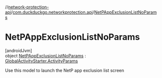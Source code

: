 //[network-protection-api](../../../index.md)/[com.duckduckgo.networkprotection.api](../index.md)/[NetPAppExclusionListNoParams](index.md)

# NetPAppExclusionListNoParams

[androidJvm]\
object [NetPAppExclusionListNoParams](index.md) : [GlobalActivityStarter.ActivityParams](../../../../navigation-api/navigation-api/com.duckduckgo.navigation.api/-global-activity-starter/-activity-params/index.md)

Use this model to launch the NetP app exclusion list screen

